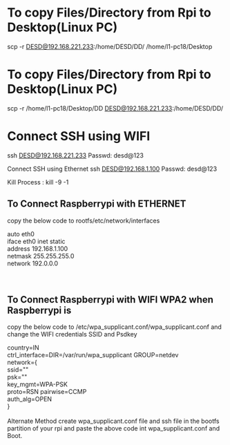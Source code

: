 # To copy Files/Directory from Rpi to Desktop(Linux PC)
scp -r DESD@192.168.221.233:/home/DESD/DD/ /home/l1-pc18/Desktop

# To copy Files/Directory from Rpi to Desktop(Linux PC)
scp -r /home/l1-pc18/Desktop/DD DESD@192.168.221.233:/home/DESD/DD/ 

# Connect SSH using WIFI
ssh DESD@192.168.221.233
Passwd: desd@123

Connect SSH using Ethernet
ssh DESD@192.168.1.100
Passwd: desd@123

Kill Process : kill -9 -1


## To Connect Raspberrypi with ETHERNET 
copy the below code to rootfs/etc/network/interfaces<br>

auto eth0<br>
iface eth0 inet static<br>
	address 192.168.1.100<br>
	netmask 255.255.255.0<br>
	network 192.0.0.0<br>
<br>
<br>

## To Connect Raspberrypi with WIFI WPA2 when Raspberrypi is 
copy the below code to /etc/wpa_supplicant.conf/wpa_supplicant.conf and change the WIFI credentials SSID and Psdkey<br>

country=IN<br>
ctrl_interface=DIR=/var/run/wpa_supplicant GROUP=netdev<br>
network={<br>
    ssid="<SSID>"<br>
    psk="<PASSWORD>"<br>
    key_mgmt=WPA-PSK<br>
    proto=RSN
    pairwise=CCMP<br>
    auth_alg=OPEN<br>
}<br>
<br>
Alternate Method create wpa_supplicant.conf file and ssh file in the bootfs partition of your rpi and paste the above code int wpa_supplicant.conf and Boot.<br>
